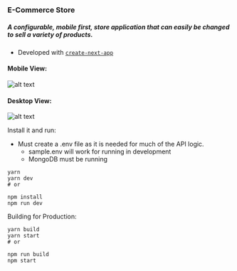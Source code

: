 ### E-Commerce Store
##### A configurable, mobile first, store application that can easily be changed to sell a variety of products.

- Developed with [`create-next-app`](https://github.com/zeit/next.js/tree/canary/packages/create-next-app)

#### Mobile View:
![alt text](./mobile.gif)

#### Desktop View:
![alt text](./desktop.gif)

Install it and run:
- Must create a .env file as it is needed for much of the API logic.
   - sample.env will work for running in development
   - MongoDB must be running

```
yarn
yarn dev
# or

npm install
npm run dev
```

Building for Production:

```
yarn build
yarn start
# or

npm run build
npm start
```